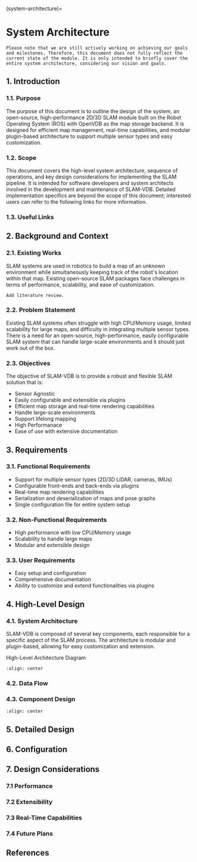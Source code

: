 (system-architecture)=
# System Architecture

```{note}
Please note that we are still actively working on achieving our goals and milestones. Therefore, this document does not fully reflect the current state of the module. It is only intended to briefly cover the entire system architecture, considering our vision and goals.
```

## 1. Introduction

### 1.1. Purpose
The purpose of this document is to outline the design of the system, an open-source, high-performance 2D/3D SLAM module built on the Robot Operating System (ROS) with OpenVDB as the map storage backend. It is designed for efficient map management, real-time capabilities, and modular plugin-based architecture to support multiple sensor types and easy customization.

### 1.2. Scope
This document covers the high-level system architecture, sequence of operations, and key design considerations for implementing the SLAM pipeline. It is intended for software developers and system architects involved in the development and maintenance of SLAM-VDB. Detailed implementation specifics are beyond the scope of this document; interested users can refer to the following links for more information.



### 1.3. Useful Links

## 2. Background and Context

### 2.1. Existing Works
SLAM systems are used in robotics to build a map of an unknown environment while simultaneously keeping track of the robot's location within that map. Existing open-source SLAM packages face challenges in terms of performance, scalability, and ease of customization.

```{todo}
Add literature review.
```

### 2.2. Problem Statement
Existing SLAM systems often struggle with high CPU/Memory usage, limited scalability for large maps, and difficulty in integrating multiple sensor types. There is a need for an open-source, high-performance, easily configurable SLAM system that can handle large-scale environments and it should just work out of the box.

### 2.3. Objectives
The objective of SLAM-VDB is to provide a robust and flexible SLAM solution that is:

- Sensor Agnostic
- Easily configurable and extensible via plugins
- Efficient map storage and real-time rendering capabilities
- Handle large-scale environments
- Support lifelong mapping
- High Performanace
- Ease of use with extensive documentation

## 3. Requirements

### 3.1. Functional Requirements
- Support for multiple sensor types (2D/3D LiDAR, cameras, IMUs)
- Configurable front-ends and back-ends via plugins
- Real-time map rendering capabilities
- Serialization and deserialization of maps and pose graphs
- Single configuration file for entire system setup

### 3.2. Non-Functional Requirements
- High performance with low CPU/Memory usage
- Scalability to handle large maps
- Modular and extensible design

### 3.3. User Requirements
- Easy setup and configuration
- Comprehensive documentation
- Ability to customize and extend functionalities via plugins

## 4. High-Level Design

### 4.1. System Architecture
SLAM-VDB is composed of several key components, each responsible for a specific aspect of the SLAM process. The architecture is modular and plugin-based, allowing for easy customization and extension.

High-Level Architecture Diagram
```{image} ../img/system_architecture/slamvdb-system-architecture.png
:align: center
```

### 4.2. Data Flow

### 4.3. Component Design

```{image} ../img/system_architecture/slamvdb-front-end-sequence-diagram.png
:align: center
```

## 5. Detailed Design

## 6. Configuration

## 7. Design Considerations

### 7.1 Performance

### 7.2 Extensibility

### 7.3 Real-Time Capabilities

### 7.4 Future Plans

## References